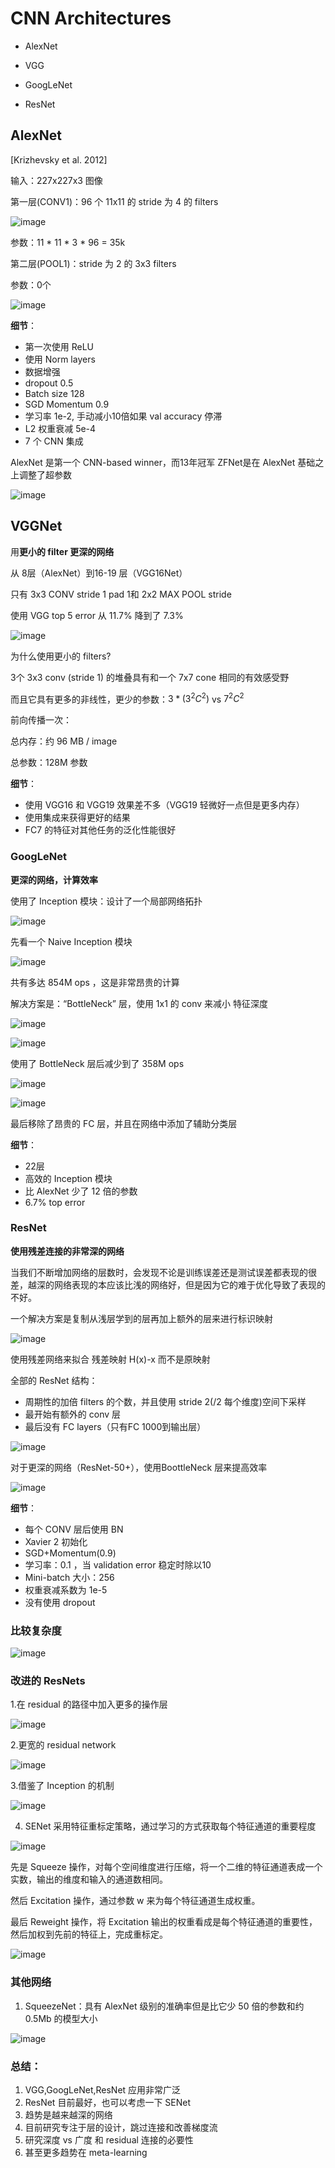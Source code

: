 # CNN Architectures

* AlexNet
* VGG
* GoogLeNet

* ResNet

## AlexNet

[Krizhevsky et al. 2012]

输入：227x227x3 图像

第一层(CONV1)：96 个 11x11 的 stride 为 4 的 filters 

![image](1.jpg)

参数：11 * 11 * 3 * 96 = 35k

第二层(POOL1)：stride 为 2 的 3x3 filters 

参数：0个

![image](2.jpg)

**细节**：

* 第一次使用 ReLU
* 使用 Norm layers
* 数据增强
* dropout 0.5
* Batch size 128
* SGD Momentum 0.9
* 学习率 1e-2, 手动减小10倍如果 val accuracy 停滞
* L2 权重衰减 5e-4
* 7 个 CNN 集成

AlexNet 是第一个 CNN-based winner，而13年冠军 ZFNet是在 AlexNet 基础之上调整了超参数

![image](3.jpg)

## VGGNet

用**更小的 filter 更深的网络**

从 8层（AlexNet）到16-19 层（VGG16Net）

只有 3x3 CONV stride 1 pad 1和 2x2 MAX POOL stride

使用 VGG top 5 error 从 11.7% 降到了 7.3%

![image](4.jpg)

为什么使用更小的 filters?

3个 3x3 conv (stride 1) 的堆叠具有和一个 7x7 cone 相同的有效感受野

而且它具有更多的非线性，更少的参数：$3*(3^2C^2)$ vs $7^2C^2$

前向传播一次：

总内存：约 96 MB / image

总参数：128M 参数

**细节**：

* 使用 VGG16 和 VGG19 效果差不多（VGG19 轻微好一点但是更多内存）
* 使用集成来获得更好的结果
* FC7 的特征对其他任务的泛化性能很好

### GoogLeNet

**更深的网络，计算效率**

使用了 Inception 模块：设计了一个局部网络拓扑

![image](5.jpg)

先看一个 Naive Inception 模块

![image](6.jpg)

共有多达 854M ops ，这是非常昂贵的计算

解决方案是：“BottleNeck” 层，使用 1x1 的 conv 来减小 特征深度

![image](7.jpg)

![image](8.jpg)

使用了 BottleNeck 层后减少到了 358M ops

![image](9.jpg)

![image](10.jpg)

最后移除了昂贵的 FC 层，并且在网络中添加了辅助分类层

**细节**：

* 22层
* 高效的 Inception 模块
* 比 AlexNet 少了 12 倍的参数
* 6.7% top error

### ResNet

**使用残差连接的非常深的网络**

当我们不断增加网络的层数时，会发现不论是训练误差还是测试误差都表现的很差，越深的网络表现的本应该比浅的网络好，但是因为它的难于优化导致了表现的不好。

一个解决方案是复制从浅层学到的层再加上额外的层来进行标识映射

![image](11.jpg)

使用残差网络来拟合 残差映射 H(x)-x 而不是原映射

全部的 ResNet 结构：

* 周期性的加倍 filters 的个数，并且使用 stride 2(/2 每个维度)空间下采样
* 最开始有额外的 conv 层
* 最后没有 FC layers（只有FC 1000到输出层）

![image](12.jpg)

对于更深的网络（ResNet-50+），使用BoottleNeck 层来提高效率

![image](13.jpg)

**细节**：

* 每个 CONV 层后使用 BN
* Xavier 2 初始化
* SGD+Momentum(0.9)
* 学习率：0.1 ，当 validation error 稳定时除以10
* Mini-batch 大小：256
* 权重衰减系数为 1e-5
* 没有使用 dropout

### 比较复杂度

![image](14.jpg)

### 改进的 ResNets

1.在 residual 的路径中加入更多的操作层

![image](15.jpg)

2.更宽的 residual network

![image](16.jpg)

3.借鉴了 Inception 的机制

![image](17.jpg)

4. SENet 采用特征重标定策略，通过学习的方式获取每个特征通道的重要程度

![image](18.jpg)

先是 Squeeze 操作，对每个空间维度进行压缩，将一个二维的特征通道表成一个实数，输出的维度和输入的通道数相同。

然后 Excitation 操作，通过参数 w 来为每个特征通道生成权重。

最后 Reweight 操作，将 Excitation 输出的权重看成是每个特征通道的重要性，然后加权到先前的特征上，完成重标定。

![image](19.jpg)       

### 其他网络

1. SqueezeNet：具有 AlexNet 级别的准确率但是比它少 50 倍的参数和约 0.5Mb 的模型大小

![image](20.jpg)

### 总结：

1. VGG,GoogLeNet,ResNet 应用非常广泛
2. ResNet 目前最好，也可以考虑一下 SENet
3. 趋势是越来越深的网络
4. 目前研究专注于层的设计，跳过连接和改善梯度流
5. 研究深度 vs 广度 和 residual 连接的必要性
6. 甚至更多趋势在 meta-learning